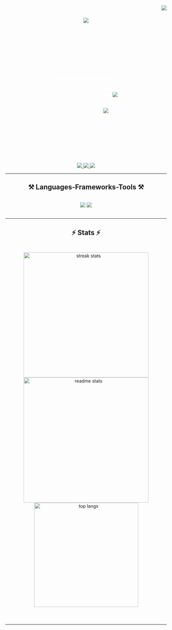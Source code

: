 <img align="right" src="https://visitor-badge.laobi.icu/badge?page_id=Sarajit-mondal.Sarajit-mondal" />

<h1 align="center">
    <img src="https://readme-typing-svg.herokuapp.com/?font=Righteous&size=35&center=true&vCenter=true&width=500&height=70&duration=4000&lines=Hi+There!+👋;+I'm+Sarajit+Mandal!;" />
</h1>


<!-- Banner Section -->
<div style="position: relative; text-align: center; color: white; height: 400px; background-image: url('https://img.freepik.com/free-vector/abstract-background-design-with-stars-blue_53876-43533.jpg?t=st=1719902448~exp=1719906048~hmac=d7047cde3e046ed430df98cd580e3eb9e346f5b406a1c0c28d195313e6eb1dd4&w=740'); background-size: cover; background-position: center;">
    <div style="position: absolute; top: 50%; left: 50%; transform: translate(-50%, -50%);">
        <h3>A Passionate Web Developer</h3>
        <p style='display:flex align-item:center font-size:20px'>🌱 I’m currently learning <strong>Next.js, Node.js, MongoDB, Redux <img src="https://skillicons.dev/icons?i=nodejs,express,mongodb,nextjs" /></strong></p>
        <p style='display:flex align-item:center font-size:20px'>💬 Ask me about <strong>HTML, CSS, JavaScript, React <img src="https://skillicons.dev/icons?i=html,css,javascript,react" /></strong></p>
    </div>
</div>
<br/>

 
<div align="center"> 
  <a href="https://www.facebook.com/sarajit.mondal.777/" target="_blank">
    <img src="https://img.shields.io/badge/Facebook-0077B5?style=for-the-badge&logo=facebook&logoColor=white" />
  </a>
  <a href="https://www.linkedin.com/in/sarajit-mandal" target="_blank">
    <img src="https://img.shields.io/badge/LinkedIn-0077B5?style=for-the-badge&logo=linkedin&logoColor=white" target="_blank" />
  </a>
  <a href="https://protfolio-sarajit-mandal.netlify.app" target="_blank">
     <img src="https://img.shields.io/badge/Portfolio-FF5722?style=for-the-badge&logo=todoist&logoColor=white" target="_blank" /> <!-- sqlite, safari, google-chrome are other good icon options -->
  </a>
</div>

<hr/>
 
<h2 align="center">⚒️ Languages-Frameworks-Tools ⚒️</h2>
<br/>
<div align="center">
    <img src="https://skillicons.dev/icons?i=react,bootstrap,mui,html,css,vscode,github,figma,tailwind,git" />
    <img src="https://skillicons.dev/icons?i=nodejs,javascript,typescript,express,firebase,mongodb,nextjs" /><br>
</div>

<br/>

<hr/>

<h2 align="center">⚡ Stats ⚡</h2>
<br>
<div style = "margin:6px" align="center">
  <img width="390" src="https://github-readme-streak-stats-salesp07.vercel.app/?user=Sarajit-mondal&count_private=true&theme=react&border_radius=10" alt="streak stats"/>
  <img width="390" src="https://github-readme-stats-salesp07.vercel.app/api?username=Sarajit-mondal&count_private=true&show_icons=true&theme=react&rank_icon=github&border_radius=10" alt="readme stats" />
  <br/>
  <img width="325" align="center" src="https://github-readme-stats-salesp07.vercel.app/api/top-langs/?username=Sarajit-mondal&hide=HTML&langs_count=8&layout=compact&theme=react&border_radius=10&size_weight=0.5&count_weight=0.5&exclude_repo=github-readme-stats" alt="top langs" />
</div>
<br/><br/>
<hr/>

<br/><br/>
